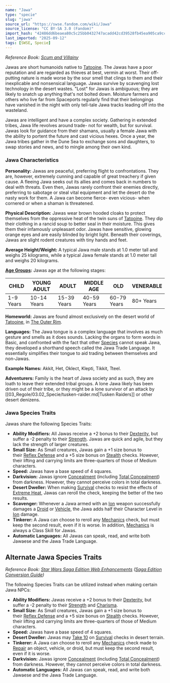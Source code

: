 ```yaml
---
name: "Jawa"
type: "specie"
slug: "jawa"
source_url: "https://swse.fandom.com/wiki/Jawa"
source_license: "CC BY-SA 3.0 (Fandom)"
import_hash: "42486dd6beaea80c5c25bb0432747acadd42cd39528fb45ea905ca9cc5d982b5"
last_imported: "2025-09-12"
tags: [SWSE, Specie]
---
```

*Reference Book: [Scum and Villainy](https://swse.fandom.com/wiki/Star_Wars_Saga_Edition_Scum_and_Villainy)*

Jawas are short humanoids native to [Tatooine](https://swse.fandom.com/wiki/Tatooine). The Jawas have a poor reputation and are regarded as thieves at best, vermin at worst. Their off-putting nature is made worse by the sour smell that clings to them and their inexplicable and nonsensical language. Jawas survive by scavenging lost technology in the desert wastes. "Lost" for Jawas is ambiguous; they are likely to snatch up anything that's not bolted down. Moisture farmers and others who live far from Spaceports regularly find that their belongings have vanished in the night with only tell-tale Jawa tracks leading off into the wasteland.

Jawas are intelligent and have a complex society. Gathering in extended tribes, Jawa life revolves around trade- not for wealth, but for survival. Jawas look for guidance from their shamans, usually a female Jawa with the ability to portent the future and cast vicious hexes. Once a year, the Jawa tribes gather in the Dune Sea to exchange sons and daughters, to swap stories and news, and to mingle among their own kind.

### Jawa Characteristics
**Personality:** Jawas are peaceful, preferring flight to confrontations. They are, however, extremely cunning and capable of great treachery if given cause. A fleeing Jawa seeks out its allies and comes back in numbers to deal with threats. Even then, Jawas rarely confront their enemies directly, preferring to sabotage or steal vital equipment and let the desert do the nasty work for them. A Jawa can become fierce- even vicious- when cornered or when a shaman is threatened.

**Physical Description:** Jawas wear brown hooded cloaks to protect themselves from the oppressive heat of the twin suns of [Tatooine](https://swse.fandom.com/wiki/Tatooine). They dip their clothing in a rancid soup to better seal in their moisture. This gives them their infamously unpleasant odor. Jawas have sensitive, glowing orange eyes and are easily blinded by bright light. Beneath their coverings, Jawas are slight rodent creatures with tiny hands and feet.

**Average Height/Weight:** A typical Jawa male stands at 1.0 meter tall and weighs 25 kilograms, while a typical Jawa female stands at 1.0 meter tall and weighs 20 kilograms.

**[Age Groups](https://swse.fandom.com/wiki/Age_Groups):** Jawas age at the following stages:

| CHILD | YOUNG ADULT | ADULT | MIDDLE AGE | OLD | VENERABLE |
| --- | --- | --- | --- | --- | --- |
| 1-9 Years | 10-14 Years | 15-39 Years | 40-59 Years | 60-79 Years | 80+ Years |

**Homeworld:** Jawas are found almost exclusively on the desert world of [Tatooine](https://swse.fandom.com/wiki/Tatooine), in [The Outer Rim](https://swse.fandom.com/wiki/The_Outer_Rim).

**Languages:** The Jawa tongue is a complex language that involves as much gesture and smells as it does sounds. Lacking the organs to form words in Basic, and confronted with the fact that other [Species](https://swse.fandom.com/wiki/Species) cannot speak Jawa, they developed a shorthand speech called the Jawa Trade Language. It essentially simplifies their tongue to aid trading between themselves and non-Jawas.

**Example Names:** Akkit, Het, Oklect, Klepti, Tikkit, Tteel.

**Adventurers:** Family is the heart of Jawa society and as such, they are loath to leave their extended tribal groups. A lone Jawa likely has been driven out of their tribe, or they might be a lone survivor of an attack by [[03_Regole/03.02_Specie/tusken-raider.md|Tusken Raiders]] or other desert denizens.

### Jawa Species Traits
Jawas share the following Species Traits:
- **Ability Modifiers:** All Jawas receive a +2 bonus to their [Dexterity](https://swse.fandom.com/wiki/Dexterity), but suffer a -2 penalty to their [Strength](https://swse.fandom.com/wiki/Strength). Jawas are quick and agile, but they lack the strength of larger creatures.
- **Small Size:** As Small creatures, Jawas gain a +1 size bonus to their [Reflex Defense](https://swse.fandom.com/wiki/Reflex_Defense) and a +5 size bonus on [Stealth](https://swse.fandom.com/wiki/Stealth) checks. However, their lifting and carrying limits are three-quarters of those of Medium characters.
- **Speed:** Jawas have a base speed of 4 squares.
- **Darkvision:** Jawas ignore [Concealment](https://swse.fandom.com/wiki/Concealment) (including [Total Concealment](https://swse.fandom.com/wiki/Total_Concealment)) from darkness. However, they cannot perceive colors in total darkness.
- **Desert Dweller:** When making [Survival](https://swse.fandom.com/wiki/Survival) checks to resist the effects of [Extreme Heat](https://swse.fandom.com/wiki/Extreme_Heat), Jawas can reroll the check, keeping the better of the two results.
- **Scavenger:** Whenever a Jawa armed with an [Ion](https://swse.fandom.com/wiki/Ion) weapon successfully damages a [Droid](https://swse.fandom.com/wiki/Droid) or [Vehicle](https://swse.fandom.com/wiki/Vehicle), the Jawa adds half their Character Level in [Ion](https://swse.fandom.com/wiki/Ion) damage.
- **Tinkerer:** A Jawa can choose to reroll any [Mechanics](https://swse.fandom.com/wiki/Mechanics) check, but must keep the second result, even if it is worse. In addition, [Mechanics](https://swse.fandom.com/wiki/Mechanics) is always a Class Skill for Jawas.
- **Automatic Languages:** All Jawas can speak, read, and write both Jawaese and the Jawa Trade Language.

## Alternate Jawa Species Traits
*Reference Book: [Star Wars Saga Edition Web Enhancements](https://swse.fandom.com/wiki/Star_Wars_Saga_Edition_Web_Enhancements) ([Saga Edition Conversion Guide](https://swse.fandom.com/wiki/Saga_Edition_Conversion_Guide))*

The following Species Traits can be utilized instead when making certain Jawa NPCs:
- **Ability Modifiers:** Jawas receive a +2 bonus to their [Dexterity](https://swse.fandom.com/wiki/Dexterity), but suffer a -2 penalty to their [Strength](https://swse.fandom.com/wiki/Strength) and [Charisma](https://swse.fandom.com/wiki/Charisma).
- **Small Size:** As Small creatures, Jawas gain a +1 size bonus to their [Reflex Defense](https://swse.fandom.com/wiki/Reflex_Defense) and a +5 size bonus on [Stealth](https://swse.fandom.com/wiki/Stealth) checks. However, their lifting and carrying limits are three-quarters of those of Medium characters.
- **Speed:** Jawas have a base speed of 4 squares.
- **Desert Dweller:** Jawas may [Take 10](https://swse.fandom.com/wiki/Take_10) on [Survival](https://swse.fandom.com/wiki/Survival) checks in desert terrain.
- **Tinkerer:** A Jawa can choose to reroll any [Mechanics](https://swse.fandom.com/wiki/Mechanics) check made to [Repair](https://swse.fandom.com/wiki/Repair) an object, vehicle, or droid, but must keep the second result, even if it is worse.
- **Darkvision:** Jawas ignore [Concealment](https://swse.fandom.com/wiki/Concealment) (including [Total Concealment](https://swse.fandom.com/wiki/Total_Concealment)) from darkness. However, they cannot perceive colors in total darkness.
- **Automatic Languages:** All Jawas can speak, read, and write both Jawaese and the Jawa Trade Language.